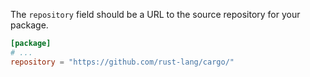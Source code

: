 The `repository` field should be a URL to the source repository for your
package.

```toml
[package]
# ...
repository = "https://github.com/rust-lang/cargo/"
```